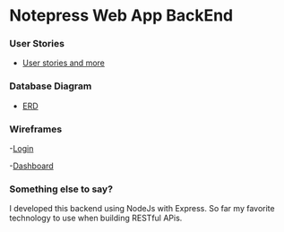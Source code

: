 
# Notepress Web App BackEnd

### User Stories

- [User stories and more](https://trello.com/b/NWVfKvCU/notepress)

### Database Diagram 
- [ERD](https://i.imgur.com/Qqe2gws.jpg)

### Wireframes

-[Login](https://i.imgur.com/qnYESog.jpg)

-[Dashboard](https://i.imgur.com/n9tDQCs.jpg)


### Something else to say?

I developed this backend using NodeJs with Express. So far my favorite technology to use when building RESTful APis.

